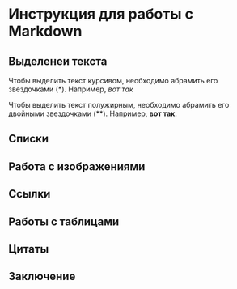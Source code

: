 # Инструкция для работы с Markdown

## Выделенеи текста 

Чтобы выделить текст курсивом, необходимо абрамить его звездочками (*). Например, *вот так*

Чтобы выделить текст полужирным, необходимо абрамить его двойными звездочками (**). Например, **вот так**.

## Списки

## Работа с изображениями

## Ссылки

## Работы с таблицами

## Цитаты

## Заключение